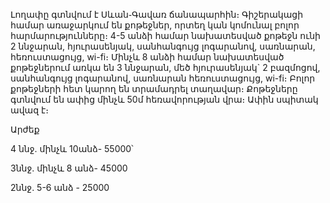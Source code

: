 Լողափը գտնվում է Սևան֊Գավառ ճանապարհին։ Գիշերակացի համար առաջարկում են քոթեջներ, որտեղ կան կոմունալ բոլոր հարմարությունները։ 
4-5 անձի համար նախատեսված քոթեջն ունի 2 ննջարան, հյուրասենյակ, սանհանգույց լոգարանով, սառնարան, հեռուստացույց, wi-fi։
Մինչև 8 անձի համար նախատեսված քոթեջներում առկա են 3 ննջարան, մեծ հյուրասենյակ` 2 բազմոցով, սանհանգույց լոգարանով, սառնարան հեռուստացույց, wi-fi։ 
Բոլոր քոթեջների հետ կարող են տրամադրել տաղավար։
Քոթեջները գտնվում են ափից մինչև 50մ հեռավորության վրա։ Ափին սպիտակ ավազ է։


Արժեք

4 ննջ. մինչև 10անձ- 55000՝

3ննջ. մինչև 8 անձ- 45000

2ննջ. 5-6 անձ - 25000

